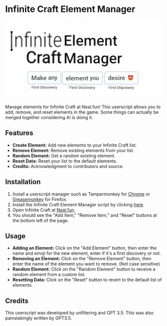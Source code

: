 # Infinite Craft Element Manager
![Banner](/src/ElementManagerIC.png)

Manage elements for Infinite Craft at Neal.fun! This userscript allows you to add, remove, and reset elements in the game. Some things can actually be merged together considering AI is doing it.

## Features

- **Create Element:** Add new elements to your Infinite Craft list.
- **Remove Element:** Remove existing elements from your list.
- **Random Element:** Get a random existing element.
- **Reset Data:** Reset your list to the default elements.
- **Credits:** Acknowledgment to contributors and source.

## Installation

1. Install a userscript manager such as Tampermonkey for [Chrome](https://chrome.google.com/webstore/detail/tampermonkey/dhdgffkkebhmkfjojejmpbldmpobfkfo) or [Greasemonkey](https://addons.mozilla.org/en-US/firefox/addon/greasemonkey/) for Firefox.
2. Install the Infinite Craft Element Manager script by clicking [here](https://raw.githubusercontent.com/unfiltering/Infinite-Craft-Element-Manager/main/script.js).
3. Open Infinite Craft at [Neal.fun](https://neal.fun/infinite-craft/).
4. You should see the "Add Item," "Remove Item," and "Reset" buttons at the bottom left of the page.

## Usage

- **Adding an Element:** Click on the "Add Element" button, then enter the name and emoji for the new element, enter if it's a first discovery or not.
- **Removing an Element:** Click on the "Remove Element" button, then enter the name of the element you want to remove. (Not case sensitive)
- **Random Element:** Click on the "Random Element" button to receive a random element from a custom list.
- **Resetting Data:** Click on the "Reset" button to revert to the default list of elements.

## Credits
This userscript was developed by unfiltering and GPT 3.5. This was also painstakingly written by GPT3.5.
